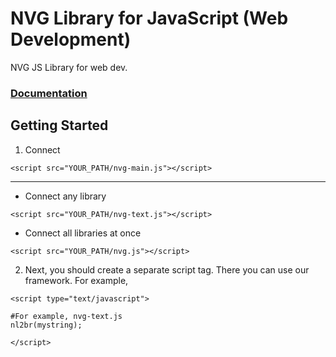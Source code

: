 # NVG Library for JavaScript (Web Development)
NVG JS Library for web dev.

### [Documentation](https://docs.nvg-team.com/js) 

## Getting Started
1. Connect

```
<script src="YOUR_PATH/nvg-main.js"></script>
```
____________________________________________________________________
* Connect any library
```
<script src="YOUR_PATH/nvg-text.js"></script>
```

* Connect all libraries at once
```
<script src="YOUR_PATH/nvg.js"></script>
```

2. Next, you should create a separate script tag. There you can use our framework.
For example,
```
<script type="text/javascript">

#For example, nvg-text.js
nl2br(mystring);

</script>
```